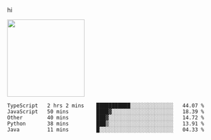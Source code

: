 hi

<img height="180em" src="https://github-readme-stats.vercel.app/api?username=AProductiveNerd&show_icons=true&hide_border=true&&count_private=true&include_all_commits=true" />

<!--START_SECTION:waka-->
```text
TypeScript   2 hrs 2 mins    ███████████░░░░░░░░░░░░░░   44.07 % 
JavaScript   50 mins         ████▓░░░░░░░░░░░░░░░░░░░░   18.39 % 
Other        40 mins         ███▓░░░░░░░░░░░░░░░░░░░░░   14.72 % 
Python       38 mins         ███▒░░░░░░░░░░░░░░░░░░░░░   13.91 % 
Java         11 mins         █░░░░░░░░░░░░░░░░░░░░░░░░   04.33 % 
```
<!--END_SECTION:waka-->
